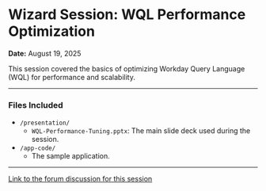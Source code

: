 # Wizard Session: WQL Performance Optimization

**Date:** August 19, 2025

This session covered the basics of optimizing Workday Query Language (WQL) for performance and scalability.

---

### Files Included

* `/presentation/`
    * `WQL-Performance-Tuning.pptx`: The main slide deck used during the session.
* `/app-code/`
    * The sample application.

---

[Link to the forum discussion for this session](https://forum.developer.workday.com/t/workday-extend-knowledge-sharing-sessions-kss-schedule-and-links/17921)
